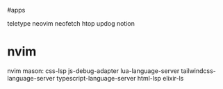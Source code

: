 #apps

teletype
neovim
neofetch
htop
updog
notion

# nvim

nvim mason:
css-lsp
js-debug-adapter
lua-language-server
tailwindcss-language-server
typescript-language-server
html-lsp
elixir-ls
